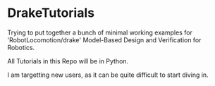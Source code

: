 # DrakeTutorials
Trying to put together a bunch of minimal working examples for 'RobotLocomotion/drake' Model-Based Design and Verification for Robotics.

All Tutorials in this Repo will be in Python.

I am targetting new users, as it can be quite difficult to start diving in.
